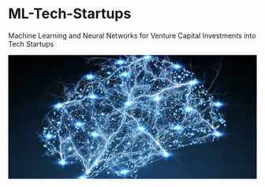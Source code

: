 # ML-Tech-Startups
Machine Learning and Neural Networks for Venture Capital Investments into Tech Startups



![nn_image](NN_Tech/Resources/NN_image.png)
